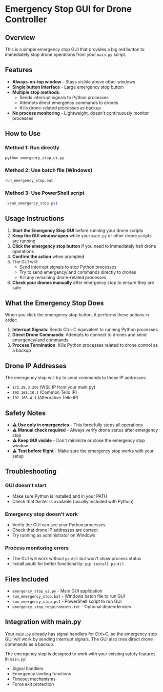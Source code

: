 # Emergency Stop GUI for Drone Controller

## Overview
This is a simple emergency stop GUI that provides a big red button to immediately stop drone operations from your `main.py` script.

## Features
- **Always-on-top window** - Stays visible above other windows
- **Single button interface** - Large emergency stop button
- **Multiple stop methods**:
  - Sends interrupt signals to Python processes
  - Attempts direct emergency commands to drones
  - Kills drone-related processes as backup
- **No process monitoring** - Lightweight, doesn't continuously monitor processes

## How to Use

### Method 1: Run directly
```bash
python emergency_stop_ui.py
```

### Method 2: Use batch file (Windows)
```bash
run_emergency_stop.bat
```

### Method 3: Use PowerShell script
```powershell
.\run_emergency_stop.ps1
```

## Usage Instructions

1. **Start the Emergency Stop GUI** before running your drone scripts
2. **Keep the GUI window open** while your `main.py` or other drone scripts are running
3. **Click the emergency stop button** if you need to immediately halt drone operations
4. **Confirm the action** when prompted
5. The GUI will:
   - Send interrupt signals to stop Python processes
   - Try to send emergency/land commands directly to drones
   - Kill any remaining drone-related processes
6. **Check your drones manually** after emergency stop to ensure they are safe

## What the Emergency Stop Does

When you click the emergency stop button, it performs these actions in order:

1. **Interrupt Signals**: Sends Ctrl+C equivalent to running Python processes
2. **Direct Drone Commands**: Attempts to connect to drones and send emergency/land commands
3. **Process Termination**: Kills Python processes related to drone control as a backup

## Drone IP Addresses

The emergency stop will try to send commands to these IP addresses:
- `172.28.3.205` (WSL IP from your main.py)
- `192.168.10.1` (Common Tello IP)
- `192.168.4.1` (Alternative Tello IP)

## Safety Notes

- ⚠️ **Use only in emergencies** - This forcefully stops all operations
- ⚠️ **Manual check required** - Always verify drone status after emergency stop
- ⚠️ **Keep GUI visible** - Don't minimize or close the emergency stop window
- ⚠️ **Test before flight** - Make sure the emergency stop works with your setup

## Troubleshooting

### GUI doesn't start
- Make sure Python is installed and in your PATH
- Check that tkinter is available (usually included with Python)

### Emergency stop doesn't work
- Verify the GUI can see your Python processes
- Check that drone IP addresses are correct
- Try running as administrator on Windows

### Process monitoring errors
- The GUI will work without `psutil` but won't show process status
- Install psutil for better functionality: `pip install psutil`

## Files Included

- `emergency_stop_ui.py` - Main GUI application
- `run_emergency_stop.bat` - Windows batch file to run GUI
- `run_emergency_stop.ps1` - PowerShell script to run GUI
- `emergency_stop_requirements.txt` - Optional dependencies

## Integration with main.py

Your `main.py` already has signal handlers for Ctrl+C, so the emergency stop GUI will work by sending interrupt signals. The GUI also tries direct drone commands as a backup.

The emergency stop is designed to work with your existing safety features in `main.py`:
- Signal handlers
- Emergency landing functions
- Timeout mechanisms
- Force exit protection
